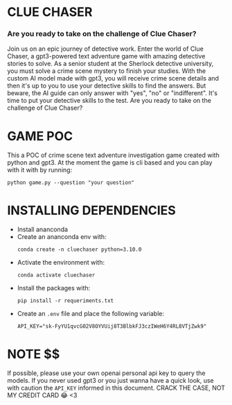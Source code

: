 # CLUE CHASER

### Are you ready to take on the challenge of Clue Chaser?

Join us on an epic journey of detective work. Enter the world of Clue Chaser, a gpt3-powered text adventure game with amazing detective stories to solve. As a senior student at the Sherlock detective university, you must solve a crime scene mystery to finish your studies. With the custom AI model made with gpt3, you will receive crime scene details and then it's up to you to use your detective skills to find the answers. But beware, the AI guide can only answer with "yes", "no" or "indifferent". It's time to put your detective skills to the test. Are you ready to take on the challenge of Clue Chaser?

# GAME POC

This a POC of crime scene text adventure investigation game created with python and gpt3.
At the moment the game is cli based and you can play with it with by running:

```shell
python game.py --question "your question"
```

# INSTALLING DEPENDENCIES

- Install ananconda
- Create an ananconda env with:
  ```shell
  conda create -n cluechaser python=3.10.0
  ```
- Activate the environment with:
  ```shell
  conda activate cluechaser
  ```
- Install the packages with:
  ```shell
  pip install -r requeriments.txt
  ```
- Create an `.env` file and place the following variable:
  ```shell
  API_KEY="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"
  ```

# NOTE $$

If possible, please use your own openai personal api key to query the models. If you never used gpt3 or you just wanna have a quick look, use with caution the `API_KEY` informed in this document.
CRACK THE CASE, NOT MY CREDIT CARD :joy: <3
